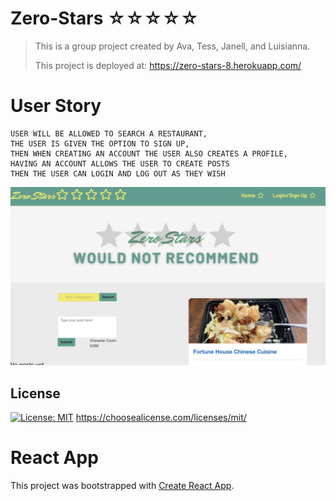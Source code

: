 # Zero-Stars ☆☆☆☆☆
>
> This is a group project created by Ava, Tess, Janell, and Luisianna. 
>
> This project is deployed at: https://zero-stars-8.herokuapp.com/
>
>

# User Story
``` 
USER WILL BE ALLOWED TO SEARCH A RESTAURANT, 
THE USER IS GIVEN THE OPTION TO SIGN UP, 
THEN WHEN CREATING AN ACCOUNT THE USER ALSO CREATES A PROFILE, 
HAVING AN ACCOUNT ALLOWS THE USER TO CREATE POSTS 
THEN THE USER CAN LOGIN AND LOG OUT AS THEY WISH

```

![Webpage](./client/public/Webpage.png)




## License 
[![License: MIT](https://img.shields.io/badge/License-MIT-yellow.svg)](https://opensource.org/licenses/MIT)
https://choosealicense.com/licenses/mit/

# React App

This project was bootstrapped with [Create React App](https://github.com/facebook/create-react-app).




